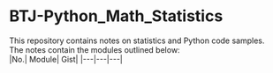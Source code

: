 # BTJ-Python_Math_Statistics
 This repository contains notes on statistics and Python code samples.<br>
The notes contain the modules outlined below:<br>
|No.| Module| Gist|
|---|---|---|
